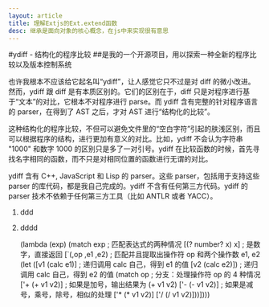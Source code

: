 ```yaml
---
layout: article
title: 理解Extjs的Ext.extend函数
desc: 继承是面向对象的核心概念，在js中来实现很有意思
---
```


#ydiff - 结构化的程序比较
##是我的一个开源项目，用以探索一种全新的程序比较以及版本控制系统


也许我根本不应该给它起名叫“ydiff”，让人感觉它只不过是对 diff 的微小改进。然而，ydiff 跟 diff 是有本质区别的。它们的区别在于，diff 只是对程序进行基于“文本”的对比，它根本不对程序进行 parse。而 ydiff 含有完整的针对程序语言的 parser，在得到了 AST 之后，才对 AST 进行“结构化的比较”。

这种结构化的程序比较，不但可以避免文件里的“空白字符”引起的肤浅区别，而且可以根据程序的结构，进行更加有意义的对比。比如，ydiff 不会认为字符串 "1000" 和数字 1000 的区别只是多了一对引号。ydiff 在比较函数的时候，首先寻找名字相同的函数，而不只是对相同位置的函数进行无谓的对比。

ydiff 含有 C++, JavaScript 和 Lisp 的 parser。这些 parser，包括用于支持这些 parser 的库代码，都是我自己完成的。ydiff 不含有任何第三方代码。ydiff 的 parser 技术不依赖于任何第三方工具（比如 ANTLR 或者 YACC）。

1. ddd
2. dddd


      (lambda (exp)
        (match exp                                ; 匹配表达式的两种情况
          [(? number? x) x]                       ; 是数字，直接返回
          [`(,op ,e1 ,e2)                         ; 匹配并且提取出操作符 op 和两个操作数 e1, e2
           (let ([v1 (calc e1)]                   ; 递归调用 calc 自己，得到 e1 的值
                 [v2 (calc e2)])                  ; 递归调用 calc 自己，得到 e2 的值
             (match op                            ; 分支：处理操作符 op 的 4 种情况
               ['+ (+ v1 v2)]                     ; 如果是加号，输出结果为 (+ v1 v2)
               ['- (- v1 v2)]                     ; 如果是减号，乘号，除号，相似的处理
               ['* (* v1 v2)]
               ['/ (/ v1 v2)]))])))





